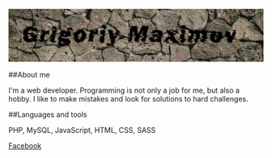 ![Header](https://github.com/grimaximov/grimaximov/blob/main/assets/%D1%82%D0%B5%D0%BA%D1%81%D1%82%D1%83%D1%80%D0%B0.png)

##About me

I'm a web developer. Programming is not only a job for me, but also a hobby. I like to make mistakes and look for solutions to hard challenges.

##Languages and tools

PHP, MySQL, JavaScript, HTML, CSS, SASS  

[Facebook](https://www.facebook.com/grimaximov)